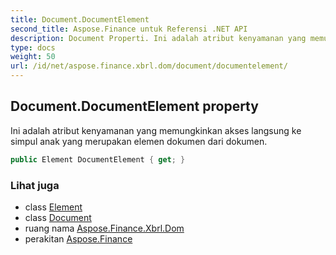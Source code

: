 ```yaml
---
title: Document.DocumentElement
second_title: Aspose.Finance untuk Referensi .NET API
description: Document Properti. Ini adalah atribut kenyamanan yang memungkinkan akses langsung ke simpul anak yang merupakan elemen dokumen dari dokumen.
type: docs
weight: 50
url: /id/net/aspose.finance.xbrl.dom/document/documentelement/
---
```

## Document.DocumentElement property

Ini adalah atribut kenyamanan yang memungkinkan akses langsung ke simpul anak yang merupakan elemen dokumen dari dokumen.

```csharp
public Element DocumentElement { get; }
```

### Lihat juga

* class [Element](../../element/)
* class [Document](../)
* ruang nama [Aspose.Finance.Xbrl.Dom](../../document/)
* perakitan [Aspose.Finance](../../../)



